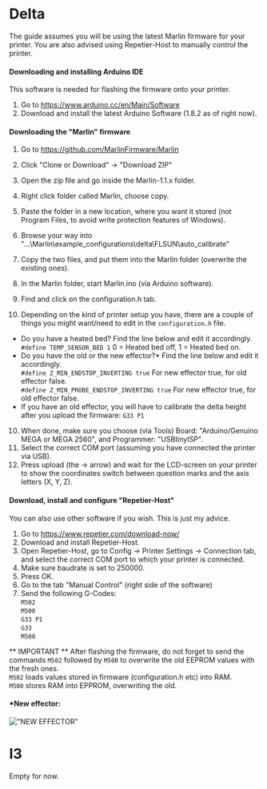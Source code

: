 # Delta
The guide assumes you will be using the latest Marlin firmware for your printer. You are also advised using Repetier-Host to manually control the printer. 

#### Downloading and installing Arduino IDE
This software is needed for flashing the firmware onto your printer.

1. Go to https://www.arduino.cc/en/Main/Software
2. Download and install the latest Arduino Software (1.8.2 as of right now).

#### Downloading the "Marlin" firmware
1. Go to https://github.com/MarlinFirmware/Marlin
2. Click "Clone or Download" -> "Download ZIP"
3. Open the zip file and go inside the Marlin-1.1.x folder. 
4. Right click folder called Marlin, choose copy.
5. Paste the folder in a new location, where you want it stored (not Program Files, to avoid write protection features of Windows).
6. Browse your way into "...\Marlin\example_configurations\delta\FLSUN\auto_calibrate"
7. Copy the two files, and put them into the Marlin folder (overwrite the existing ones).
8. In the Marlin folder, start Marlin.ino (via Arduino software).
9. Find and click on the configuration.h tab.

10. Depending on the kind of printer setup you have, there are a couple of things you might want/need to edit in the `configuration.h` file.  
* Do you have a heated bed? Find the line below and edit it accordingly.  
`#define TEMP_SENSOR_BED 1` 0 = Heated bed off, 1 = Heated bed on.
* Do you have the old or the new effector?* Find the line below and edit it accordingly.  
`#define Z_MIN_ENDSTOP_INVERTING true` For new effector true, for old effector false.  
`#define Z_MIN_PROBE_ENDSTOP_INVERTING true` For new effector true, for old effector false.  
* If you have an old effector, you will have to calibrate the delta height after you upload the firmware: `G33 P1`


10. When done, make sure you choose (via Tools) Board: "Arduino/Genuino MEGA or MEGA 2560", and Programmer: "USBtinyISP".
11. Select the correct COM port (assuming you have connected the printer via USB).
12. Press upload (the -> arrow) and wait for the LCD-screen on your printer to show the coordinates switch between question marks and the axis letters (X, Y, Z).

#### Download, install and configure "Repetier-Host"
You can also use other software if you wish. This is just my advice.

1. Go to https://www.repetier.com/download-now/
2. Download and install Repetier-Host.
3. Open Repetier-Host, go to Config -> Printer Settings -> Connection tab, and select the correct COM port to which your printer is connected.
4. Make sure baudrate is set to 250000.
5. Press OK.
6. Go to the tab "Manual Control" (right side of the software)
7. Send the following G-Codes:  
`M502`  
`M500`  
`G33 P1`  
`G33`  
`M500`  

** IMPORTANT ** After flashing the firmware, do not forget to send the commands `M502` followed by `M500` to overwrite the old EEPROM values with the fresh ones.  
`M502` loads values stored in firmware (configuration.h etc) into RAM.  
`M500` stores RAM into EPPROM, overwriting the old.  

#### *New effector:
!["NEW EFFECTOR"](https://scontent-arn2-1.xx.fbcdn.net/v/t1.0-9/18010586_10155184832969898_4740342755464095595_n.jpg?oh=7080f7925ba50625338a98816b1b9116&oe=59853FD3)

# I3

Empty for now.